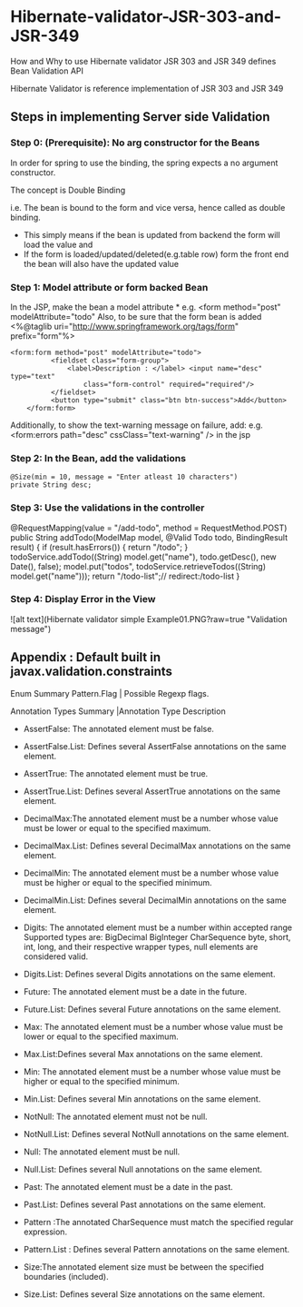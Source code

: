 # Hibernate-validator-JSR-303-and-JSR-349
How and Why to use Hibernate validator JSR 303 and JSR 349 defines Bean Validation API

Hibernate Validator is reference implementation of JSR 303 and JSR 349

## Steps in implementing Server side Validation

### Step 0: (Prerequisite): No arg constructor for the Beans

In order for spring to use the binding, the spring expects a no argument constructor.

The concept is Double Binding

i.e. The bean is bound to the form and vice versa, hence called as double binding.

* This simply means if the bean is updated from backend the form will load the value and 
* If the form is loaded/updated/deleted(e.g.table row) form the front end the bean will also have the updated value

### Step 1: Model attribute or form backed Bean
  In the JSP, make the bean a model attribute
    * e.g. <form method="post" modelAttribute="todo"
Also, to be sure that the form bean is added <%@taglib uri="http://www.springframework.org/tags/form" prefix="form"%>

    <form:form method="post" modelAttribute="todo">
			  <fieldset class="form-group">
				  <label>Description : </label> <input name="desc" type="text"
					  class="form-control" required="required"/>
			  </fieldset>
			  <button type="submit" class="btn btn-success">Add</button>
		</form:form>
		
Additionally, to show the text-warning message on failure, add:
e.g. <form:errors path="desc" cssClass="text-warning" /> in the jsp 
    
### Step 2: In the Bean, add the validations
  	@Size(min = 10, message = "Enter atleast 10 characters")
	private String desc;
### Step 3: Use the validations in the controller
  @RequestMapping(value = "/add-todo", method = RequestMethod.POST)
	public String addTodo(ModelMap model, @Valid Todo todo, BindingResult result) {
		if (result.hasErrors()) {
			return "/todo";
		}
		todoService.addTodo((String) model.get("name"), todo.getDesc(), new Date(), false);
		model.put("todos", todoService.retrieveTodos((String) model.get("name")));
		return "/todo-list";// redirect:/todo-list
	}
### Step 4: Display Error in the View

![alt text](Hibernate validator simple Example01.PNG?raw=true "Validation message")

## Appendix : Default built in javax.validation.constraints

Enum Summary
Pattern.Flag | Possible Regexp flags.


Annotation Types Summary |Annotation Type Description
* AssertFalse: The annotated element must be false.
* AssertFalse.List: Defines several AssertFalse annotations on the same element.
* AssertTrue: The annotated element must be true.
* AssertTrue.List: Defines several AssertTrue annotations on the same element.
* DecimalMax:The annotated element must be a number whose value must be lower or equal to the specified maximum.
* DecimalMax.List: Defines several DecimalMax annotations on the same element.
* DecimalMin: The annotated element must be a number whose value must be higher or equal to the specified minimum.
* DecimalMin.List: Defines several DecimalMin annotations on the same element.
* Digits: The annotated element must be a number within accepted range Supported types are: BigDecimal BigInteger CharSequence byte, short, int, long, and their respective wrapper types, null elements are considered valid.

* Digits.List: Defines several Digits annotations on the same element.
* Future: The annotated element must be a date in the future.
* Future.List: Defines several Future annotations on the same element.
* Max: The annotated element must be a number whose value must be lower or equal to the specified maximum.
* Max.List:Defines several Max annotations on the same element.
* Min: The annotated element must be a number whose value must be higher or equal to the specified minimum.
* Min.List: Defines several Min annotations on the same element.
* NotNull: The annotated element must not be null.
* NotNull.List: Defines several NotNull annotations on the same element.
* Null: The annotated element must be null.
* Null.List: Defines several Null annotations on the same element.
* Past: The annotated element must be a date in the past.
* Past.List: Defines several Past annotations on the same element.
* Pattern	:The annotated CharSequence must match the specified regular expression.
* Pattern.List : Defines several Pattern annotations on the same element.
* Size:The annotated element size must be between the specified boundaries (included).
* Size.List: Defines several Size annotations on the same element.
